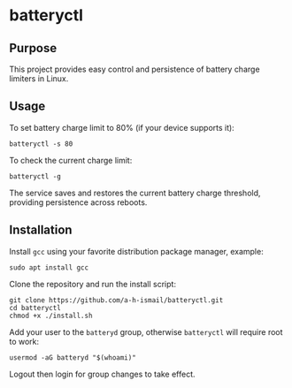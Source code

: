 # batteryctl

## Purpose

This project provides easy control and persistence of battery charge limiters in Linux.

## Usage

To set battery charge limit to 80% (if your device supports it):
```
batteryctl -s 80
```

To check the current charge limit:
```
batteryctl -g
```

The service saves and restores the current battery charge threshold, providing persistence across reboots.

## Installation

Install `gcc` using your favorite distribution package manager, example:
```
sudo apt install gcc
```

Clone the repository and run the install script:
```
git clone https://github.com/a-h-ismail/batteryctl.git
cd batteryctl
chmod +x ./install.sh
```
Add your user to the `batteryd` group, otherwise `batteryctl` will require root to work:
```
usermod -aG batteryd "$(whoami)"
```
Logout then login for group changes to take effect.
